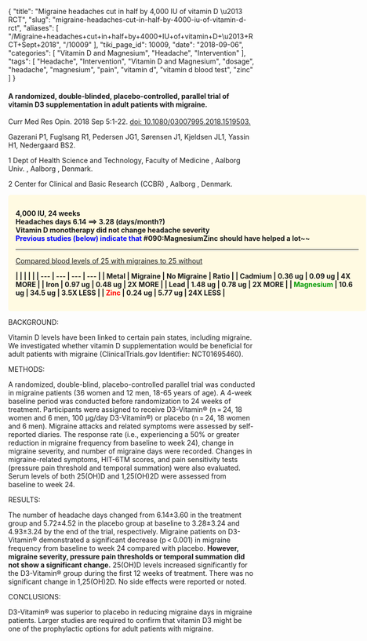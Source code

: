 {
    "title": "Migraine headaches cut in half by 4,000 IU of vitamin D \u2013 RCT",
    "slug": "migraine-headaches-cut-in-half-by-4000-iu-of-vitamin-d-rct",
    "aliases": [
        "/Migraine+headaches+cut+in+half+by+4000+IU+of+vitamin+D+\u2013+RCT+Sept+2018",
        "/10009"
    ],
    "tiki_page_id": 10009,
    "date": "2018-09-06",
    "categories": [
        "Vitamin D and Magnesium",
        "Headache",
        "Intervention"
    ],
    "tags": [
        "Headache",
        "Intervention",
        "Vitamin D and Magnesium",
        "dosage",
        "headache",
        "magnesium",
        "pain",
        "vitamin d",
        "vitamin d blood test",
        "zinc"
    ]
}


#### A randomized, double-blinded, placebo-controlled, parallel trial of vitamin D3 supplementation in adult patients with migraine.

Curr Med Res Opin. 2018 Sep 5:1-22. [doi: 10.1080/03007995.2018.1519503.](https://doi.org/10.1080/03007995.2018.1519503.) 

Gazerani P1, Fuglsang R1, Pedersen JG1, Sørensen J1, Kjeldsen JL1, Yassin H1, Nedergaard BS2.

1 Dept of Health Science and Technology, Faculty of Medicine , Aalborg Univ. , Aalborg , Denmark.

2 Center for Clinical and Basic Research (CCBR) , Aalborg , Denmark.

<div class="border" style="background-color:#FFFAE2;padding:15px;margin:10px 0;border-radius:5px;width:700px">

 **4,000 IU, 24 weeks  
Headaches days 6.14 ==> 3.28 (days/month?)  
Vitamin D monotherapy did not change headache severity  
<span style="color:#00F;">Previous studies (below) indicate that </span>#090:Magnesium<span style="color: and ~~#F00;">Zinc</span> should have helped a lot~~** 

---

[Compared blood levels of 25 with migraines to 25 without](http://www.greenmedinfo.com/blog/migraines-linked-certain-heavy-metals-and-mineral-deficiencies-1?page=2)

 **| | | | |
| --- | --- | --- | --- |
| Metal | Migraine | No Migraine | Ratio |
| Cadmium | 0.36 ug | 0.09 ug | 4X MORE |
| Iron | 0.97 ug | 0.48 ug | 2X MORE |
| Lead | 1.48 ug | 0.78 ug | 2X MORE |
| <span style="color:#090;">Magnesium</span> | 10.6 ug | 34.5 ug | 3.5X LESS |
| <span style="color:#F00;">Zinc</span> | 0.24 ug | 5.77 ug | 24X LESS  |** 

</div>

BACKGROUND:

Vitamin D levels have been linked to certain pain states, including migraine. We investigated whether vitamin D supplementation would be beneficial for adult patients with migraine (ClinicalTrials.gov Identifier: NCT01695460).

METHODS:

A randomized, double-blind, placebo-controlled parallel trial was conducted in migraine patients (36 women and 12 men, 18-65 years of age). A 4-week baseline period was conducted before randomization to 24 weeks of treatment. Participants were assigned to receive D3-Vitamin® (n = 24, 18 women and 6 men, 100 μg/day D3-Vitamin®) or placebo (n = 24, 18 women and 6 men). Migraine attacks and related symptoms were assessed by self-reported diaries. The response rate (i.e., experiencing a 50% or greater reduction in migraine frequency from baseline to week 24), change in migraine severity, and number of migraine days were recorded. Changes in migraine-related symptoms, HIT-6TM scores, and pain sensitivity tests (pressure pain threshold and temporal summation) were also evaluated. Serum levels of both 25(OH)D and 1,25(OH)2D were assessed from baseline to week 24.

RESULTS:

The number of headache days changed from 6.14±3.60 in the treatment group and 5.72±4.52 in the placebo group at baseline to 3.28±3.24 and 4.93±3.24 by the end of the trial, respectively. Migraine patients on D3-Vitamin® demonstrated a significant decrease (p < 0.001) in migraine frequency from baseline to week 24 compared with placebo.  **However, migraine severity, pressure pain thresholds or temporal summation did not show a significant change.**  25(OH)D levels increased significantly for the D3-Vitamin® group during the first 12 weeks of treatment. There was no significant change in 1,25(OH)2D. No side effects were reported or noted.

CONCLUSIONS:

D3-Vitamin® was superior to placebo in reducing migraine days in migraine patients. Larger studies are required to confirm that vitamin D3 might be one of the prophylactic options for adult patients with migraine.